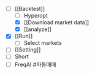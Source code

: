 - [ ] [[Backtest]]
	- [ ] Hyperopt
	- [x] [[Download market data]]
	- [x] [[analyze]]
- [x] [[Run]]
	- [ ] Select markets
- [ ] [[Setting]]
- [ ] Short
- [ ] FreqAI
#자동매매